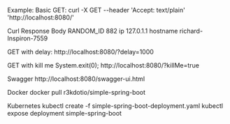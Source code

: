 

Example:
Basic GET:
curl -X GET --header 'Accept: text/plain' 'http://localhost:8080/'

Curl Response Body
RANDOM_ID 882 ip 127.0.1.1 hostname richard-Inspiron-7559

GET with delay:
http://localhost:8080/?delay=1000

GET with kill me System.exit(0);
http://localhost:8080/?killMe=true

Swagger
http://localhost:8080/swagger-ui.html

Docker
docker pull r3kdotio/simple-spring-boot

Kubernetes
kubectl create -f simple-spring-boot-deployment.yaml
kubectl expose deployment simple-spring-boot

